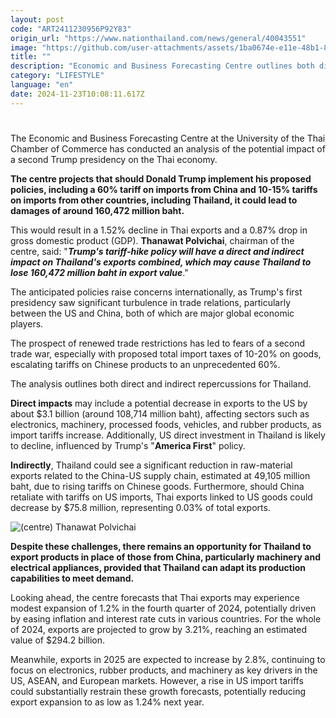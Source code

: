 ```yaml
---
layout: post
code: "ART2411230956P92Y83"
origin_url: "https://www.nationthailand.com/news/general/40043551"
image: "https://github.com/user-attachments/assets/1ba0674e-e11e-48b1-8d98-ef4e291079a3"
title: ""
description: "Economic and Business Forecasting Centre outlines both direct and indirect repercussions for Thailand"
category: "LIFESTYLE"
language: "en"
date: 2024-11-23T10:08:11.617Z
---
```


# 











The Economic and Business Forecasting Centre at the University of the Thai Chamber of Commerce has conducted an analysis of the potential impact of a second Trump presidency on the Thai economy.



**The centre projects that should Donald Trump implement his proposed policies, including a 60% tariff on imports from China and 10-15% tariffs on imports from other countries, including Thailand, it could lead to damages of around 160,472 million baht.**



This would result in a 1.52% decline in Thai exports and a 0.87% drop in gross domestic product (GDP). **Thanawat Polvichai**, chairman of the centre, said: "_**Trump's tariff-hike policy will have a direct and indirect impact on Thailand's exports combined, which may cause Thailand to lose 160,472 million baht in export value**_."



The anticipated policies raise concerns internationally, as Trump's first presidency saw significant turbulence in trade relations, particularly between the US and China, both of which are major global economic players.



The prospect of renewed trade restrictions has led to fears of a second trade war, especially with proposed total import taxes of 10-20% on goods, escalating tariffs on Chinese products to an unprecedented 60%.





The analysis outlines both direct and indirect repercussions for Thailand.



**Direct impacts** may include a potential decrease in exports to the US by about $3.1 billion (around 108,714 million baht), affecting sectors such as electronics, machinery, processed foods, vehicles, and rubber products, as import tariffs increase. Additionally, US direct investment in Thailand is likely to decline, influenced by Trump's "**America First**" policy.





**Indirectly**, Thailand could see a significant reduction in raw-material exports related to the China-US supply chain, estimated at 49,105 million baht, due to rising tariffs on Chinese goods. Furthermore, should China retaliate with tariffs on US imports, Thai exports linked to US goods could decrease by $75.8 million, representing 0.03% of total exports.



  ![(centre) Thanawat Polvichai](https://github.com/user-attachments/assets/fcf2ceb0-9770-4ddd-9315-b3755986a553)

**Despite these challenges, there remains an opportunity for Thailand to export products in place of those from China, particularly machinery and electrical appliances, provided that Thailand can adapt its production capabilities to meet demand.**



Looking ahead, the centre forecasts that Thai exports may experience modest expansion of 1.2% in the fourth quarter of 2024, potentially driven by easing inflation and interest rate cuts in various countries. For the whole of 2024, exports are projected to grow by 3.21%, reaching an estimated value of $294.2 billion.



Meanwhile, exports in 2025 are expected to increase by 2.8%, continuing to focus on electronics, rubber products, and machinery as key drivers in the US, ASEAN, and European markets. However, a rise in US import tariffs could substantially restrain these growth forecasts, potentially reducing export expansion to as low as 1.24% next year.



